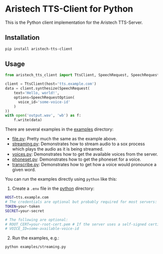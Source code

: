 # Aristech TTS-Client for Python

This is the Python client implementation for the Aristech TTS-Server.

## Installation

```bash
pip install aristech-tts-client
```

## Usage

```python
from aristech_tts_client import TtsClient, SpeechRequest, SpeechRequestOption

client = TtsClient(host='tts.example.com')
data = client.synthesize(SpeechRequest(
    text='Hello, world!',
    options=SpeechRequestOption(
      voice_id='some-voice-id'
    )
))
with open('output.wav', 'wb') as f:
    f.write(data)
```

There are several examples in the [examples](.) directory:

- [file.py](./examples/file.py): Pretty much the same as the example above.
- [streaming.py](./examples/streaming.py): Demonstrates how to stream audio to a sox process which plays the audio as it is being streamed.
- [voices.py](./examples/voices.py): Demonstrates how to get the available voices from the server.
- [phoneset.py](examples/phoneset.py): Demonstrates how to get the phoneset for a voice.
- [transcribe.py](examples/transcribe.py): Demonstrates how to get how a voice would pronounce a given word.

You can run the examples directly using `python` like this:

1. Create a `.env` file in the [python](.) directory:

```sh
HOST=tts.example.com
# The credentials are optional but probably required for most servers:
TOKEN=your-token
SECRET=your-secret

# The following are optional:
# ROOT_CERT=your-root-cert.pem # If the server uses a self-signed certificate
# VOICE_ID=some-available-voice-id
```

2. Run the examples, e.g.:

```sh
python examples/streaming.py
```

